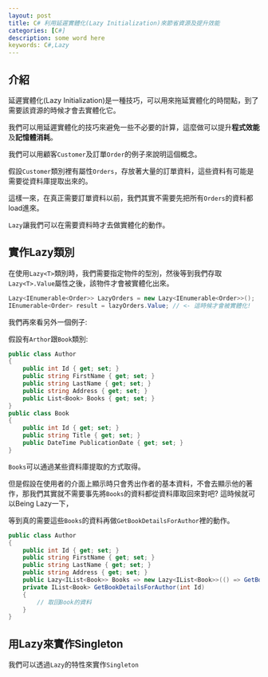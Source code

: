 ```yaml
---
layout: post
title: C# 利用延遲實體化(Lazy Initialization)來節省資源及提升效能   
categories: [C#]
description: some word here
keywords: C#,Lazy
---
```


## 介紹
延遲實體化(Lazy Initialization)是一種技巧，可以用來拖延實體化的時間點，到了需要該資源的時候才會去實體化它。

我們可以用延遲實體化的技巧來避免一些不必要的計算，這麼做可以提升**程式效能**及**記憶體消耗**。

我們可以用顧客`Customer`及訂單`Order`的例子來說明這個概念。

假設`Customer`類別裡有屬性`Orders`，存放著大量的訂單資料，這些資料有可能是需要從資料庫提取出來的。

這樣一來，在真正需要訂單資料以前，我們其實不需要先把所有`Orders`的資料都load進來。

`Lazy`讓我們可以在需要資料時才去做實體化的動作。

## 實作Lazy<T>類別
在使用`Lazy<T>`類別時，我們需要指定物件的型別，然後等到我們存取`Lazy<T>.Value`屬性之後，該物件才會被實體化出來。

```csharp
Lazy<IEnumerable<Order>> LazyOrders = new Lazy<IEnumerable<Order>>();
IEnumerable<Order> result = lazyOrders.Value; // <- 這時候才會被實體化!
```

我們再來看另外一個例子:

假設有`Arthor`跟`Book`類別:

```csharp
public class Author
{
    public int Id { get; set; }
    public string FirstName { get; set; }
    public string LastName { get; set; }
    public string Address { get; set; }
    public List<Book> Books { get; set; }
}
public class Book
{
    public int Id { get; set; }
    public string Title { get; set; }
    public DateTime PublicationDate { get; set; }
}
```

`Books`可以通過某些資料庫提取的方式取得。

但是假設在使用者的介面上顯示時只會秀出作者的基本資料，不會去顯示他的著作，那我們其實就不需要事先將`Books`的資料都從資料庫取回來對吧? 這時候就可以Being Lazy一下，

等到真的需要這些`Books`的資料再做`GetBookDetailsForAuthor`裡的動作。

```csharp
public class Author
{
    public int Id { get; set; }
    public string FirstName { get; set; }
    public string LastName { get; set; }
    public string Address { get; set; }
    public Lazy<IList<Book>> Books => new Lazy<IList<Book>>(() => GetBookDetailsForAuthor(this.Id));
    private IList<Book> GetBookDetailsForAuthor(int Id)
    {
        // 取回Book的資料
    }
}
```

## 用Lazy來實作Singleton
我們可以透過`Lazy`的特性來實作`Singleton`